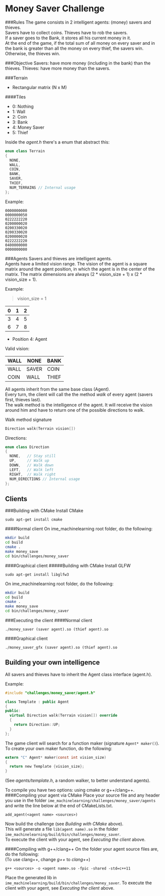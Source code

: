 Money Saver Challenge
=====================

###Rules
The game consists in 2 intelligent agents: (money) savers and thieves.  
Savers have to collect coins. Thieves have to rob the savers.  
If a saver goes to the Bank, it stores all his current money in it.  
At the end of the game, if the total sum of all money on every saver and in the
bank is greater than all the money on every thief, the savers win. Otherwise,
the thieves win.

###Objective
Savers: have more money (including in the bank) than the thieves.
Thieves: have more money than the savers.

###Terrain

- Rectangular matrix (N x M)

####Tiles
- 0: Nothing
- 1: Wall
- 2: Coin
- 3: Bank
- 4: Money Saver
- 5: Thief

Inside the _agent.h_ there's a enum that abstract this:

```cpp
enum class Terrain
{
  NONE,
  WALL,
  COIN,
  BANK,
  SAVER,
  THIEF,
  NUM_TERRAINS // Internal usage
};
```

Example:

```
0000000000
0000000050
0222222220
0200000020
0200330020
0200330020
0200000020
0222222220
0400000000
0000000000
```

###Agents
Savers and thieves are intelligent agents.  
Agents have a limited vision range. The vision of the agent is a square
matrix around the agent position, in which the agent is in the center of the
matrix. The matrix dimensions are always
(2 * vision_size + 1) x (2 * vision_size + 1).

Example:

> vision_size = 1

| 0 | 1 | 2 |
|---|---|---|
| 3 | 4 | 5 |
| 6 | 7 | 8 |

- Position 4: Agent

Valid vision:

| WALL | NONE  | BANK  |
|------|-------|-------|
| WALL | SAVER | COIN  |
| COIN | WALL  | THIEF |


All agents inherit from the same base class (Agent).  
Every turn, the client will call the the method _walk_ of every
agent (savers first, thieves last).  
The walk method is the intelligence of the agent. It will receive the
vision around him and have to return one of the possible directions to
walk.

Walk method signature

```cpp
Direction walk(Terrain vision[])
```

Directions:

```cpp
enum class Direction
{
  NONE,   // Stay still
  UP,     // Walk up
  DOWN,   // Walk down
  LEFT,   // Walk left
  RIGHT,  // Walk right
  NUM_DIRECTIONS // Internal usage
};
```


Clients
-------
###Building with CMake
Install CMake

``sudo apt-get install cmake``

####Normal client
On ime_machinelearning root folder, do the following:

```sh
mkdir build
cd build
cmake .
make money_save
cd bin/challenges/money_saver
```

####Graphical client
#####Building with CMake
Install GLFW 

``sudo apt-get install libglfw3``

On ime_machinelearning root folder, do the following:

```sh
mkdir build
cd build
cmake .
make money_save
cd bin/challenges/money_saver
```

###Executing the client
####Normal client
```
./money_saver (saver agent).so (thief agent).so
```

####Graphical client
```
./money_saver_gfx (saver agent).so (thief agent).so
```

Building your own intelligence
------------------------------
All savers and thieves have to inherit the Agent class interface (agent.h).

Example:
```cpp
#include "challenges/money_saver/agent.h"

class Template : public Agent
{
public:
  virtual Direction walk(Terrain vision[]) override
  {
    return Direction::UP;
  }
};
```

The game client will search for a function maker (signature ``Agent* maker()``).
To create your own maker function, do the following:

```c
extern "C" Agent* maker(const int vision_size)
{
  return new Template {vision_size};
}
```

(See _agents/template.h_, a random walker, to better understand agents).

To compile you have two options: using cmake or g++/clang++.
####Compiling your agent via CMake
Place your source file and any header you use in the folder
``ime_machinelearning/challenges/money_saver/agents`` and
write the line below at the end of CMakeLists.txt.

```
add_agent(<agent name> <sources>)
```

Now build the challenge (see _Building with CMake_ above).  
This will generate a file ``lib(agent name).so`` in the folder
``ime_machinelearning/build/bin/challenges/money_saver``.  
To execute the client with your agent, see _Executing the client_ above.

####Compiling with g++/clang++
On the folder your agent source files are, do the following:  
(To use clang++, change _g++_ to _clang++_)

```
g++ <sources> -o <agent name>.so -fpic -shared -std=c++11
```

Place the generated lib in
``ime_machinelearning/build/bin/challenges/money_saver``.
To execute the client with your agent, see _Executing the client_ above.

